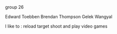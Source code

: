 group 26 

Edward Toebben
Brendan Thompson
Gelek Wangyal


I like to :
	reload
	target shoot
	and play video games
